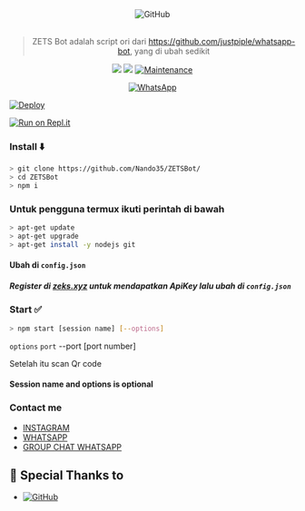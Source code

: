 <div align="center">
<img alt="GitHub" src="https://img.shields.io/badge/WHATSAPP%20BOT-25D32?style=for-the-badge&logoColor=darkgreen"/>
<br><br>
  
> ZETS Bot adalah script ori dari https://github.com/justpiple/whatsapp-bot, yang di ubah sedikit
 <p>
  <img src ="https://img.shields.io/badge/npm-v7.20.3-green.svg" />
  <img src="https://img.shields.io/badge/node-%3E=16.6.1-darkgreen.svg" />
   <a href="https://github.com/justpiple/whatsapp-bot/commit-activity" target="_blank">
    <img alt="Maintenance" src="https://img.shields.io/badge/Maintained%3F-no-red.svg" />
  </a>
</p>
<a href="https://chat.whatsapp.com/HpnyeyUpOCeKqc3X2qZCEh"><img alt="WhatsApp" src="https://img.shields.io/badge/WhatsApp%20Group-25D366?style=for-the-badge&logo=whatsapp&logoColor=white"/></a>
 
</div>

[![Deploy](https://www.herokucdn.com/deploy/button.svg)](https://heroku.com/deploy?template=https://github.com/Nando35/ZETSBot/)

[![Run on Repl.it](https://repl.it/badge/github/Nando35/ZETSBOt)](https://repl.it/github/Nando35/ZETSBot)


### Install ⬇️

```bash
> git clone https://github.com/Nando35/ZETSBot/
> cd ZETSBot
> npm i
```
### Untuk pengguna termux ikuti perintah di bawah
```bash
> apt-get update
> apt-get upgrade
> apt-get install -y nodejs git
```

#### Ubah di `config.json` 
##### Register di <b>[zeks.xyz](https://zeks.xyz)</b> untuk mendapatkan ApiKey lalu ubah di `config.json`
### Start ✅

```bash
> npm start [session name] [--options]
```
`options`
 `port`
--port [port number]

Setelah itu scan Qr code
#### Session name and options is optional
### Contact me

- [INSTAGRAM](https://instagram.com/nando.xyz)
- [WHATSAPP](http://wa.me/6281252848955)
- [GROUP CHAT WHATSAPP](https://chat.whatsapp.com/HpnyeyUpOCeKqc3X2qZCEh)


## 🙏 Special Thanks to
* <a href="https://github.com/adiwajshing/Baileys"><img alt="GitHub" src="https://img.shields.io/badge/@adiwajshing/Baileys%20-%23121011.svg?style=flat-square&logo=npm&color=white"/></a>
